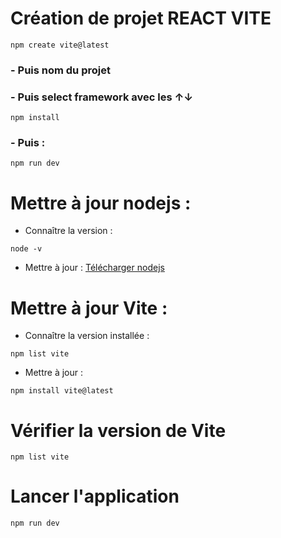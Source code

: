 # Création de projet REACT VITE

```
npm create vite@latest
```

### - Puis nom du projet

### - Puis select framework avec les ↑↓

```
npm install
```

### - Puis :

```
npm run dev
```

# Mettre à jour nodejs :

- Connaître la version :
```
node -v
```
- Mettre à jour :
[Télécharger nodejs](https://nodejs.org/en/download)

# Mettre à jour Vite :

-  Connaître la version installée :
```
npm list vite
```
- Mettre à jour :
```
npm install vite@latest
```

# Vérifier la version de Vite
```
npm list vite
```

# Lancer l'application
```
npm run dev
```